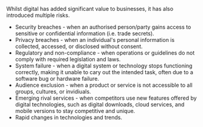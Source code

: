 Whilst digital has added significant value to businesses, it has also introduced multiple risks.
- Security breaches - when an authorised person/party gains access to sensitive or confidential information (i.e. trade secrets).
- Privacy breaches - when an individual's personal information is collected, accessed, or disclosed without consent. 
- Regulatory and non-compliance - when operations or guidelines do not comply with required legislation and laws. 
- System failure - when a digital system or technology stops functioning correctly, making it unable to cary out the intended task, often due to a software bug or hardware failure.
- Audience exclusion - when a product or service is not accessible to all groups, cultures, or invidiuals. 
- Emerging rival services - when competitors use new features offered by digital technologies, such as digital downloads, cloud services, and mobile versions to stay competitive and unique. 
- Rapid changes in technologies and trends. 